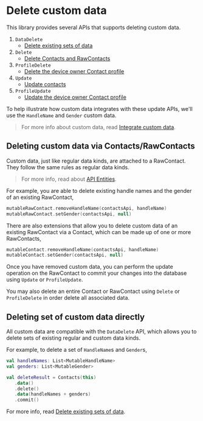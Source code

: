 # Delete custom data

This library provides several APIs that supports deleting custom data.

1. `DataDelete`
   - [Delete existing sets of data](/howto/delete-data-sets.md)
2. `Delete`
   - [Delete Contacts and RawContacts](/howto/delete-contacts.md)
3. `ProfileDelete`
   - [Delete the device owner Contact profile](/howto/delete-profile.md)
4. `Update`
   - [Update contacts](/howto/update-contacts.md)
5. `ProfileUpdate`
   - [Update the device owner Contact profile](/howto/update-profile.md)

To help illustrate how custom data integrates with these update APIs, we'll use the `HandleName`
and `Gender` custom data.

> For more info about custom data, read [Integrate custom data](/howto/integrate-custom-data.md).

## Deleting custom data via Contacts/RawContacts

Custom data, just like regular data kinds, are attached to a RawContact. They follow the same rules
as regular data kinds.

> For more info, read about [API Entities](/howto/about-api-entities.md).

For example, you are able to delete existing handle names and the gender of an existing RawContact,

```kotlin
mutableRawContact.removeHandleName(contactsApi, handleName)
mutableRawContact.setGender(contactsApi, null)
```

There are also extensions that allow you to delete custom data of an existing RawContact via a
Contact, which can be made up of one or more RawContacts,

```kotlin
mutableContact.removeHandleName(contactsApi, handleName)
mutableContact.setGender(contactsApi, null)
```

Once you have removed custom data, you can perform the update operation on the RawContact to commit 
your changes into the database using `Update` or `ProfileUpdate`.

You may also delete an entire Contact or RawContact using `Delete` or `ProfileDelete` in order
delete all associated data.

## Deleting set of custom data directly

All custom data are compatible with the `DataDelete` API, which allows you to delete sets of
existing regular and custom data kinds.

For example, to delete a set of `HandleName`s and `Gender`s,

```kotlin
val handleNames: List<MutableHandleName>
val genders: List<MutableGender>

val deleteResult = Contacts(this)
   .data()
   .delete()
   .data(handleNames + genders)
   .commit()
```

For more info, read [Delete existing sets of data](/howto/delete-data-sets.md).
